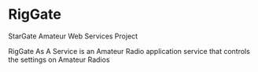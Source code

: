 RigGate
=============

StarGate Amateur Web Services Project

RigGate As A Service is an Amateur Radio application service that controls the settings on Amateur Radios
